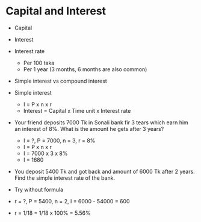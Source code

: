 # Capital and Interest

- Capital
- Interest
- Interest rate
  - Per 100 taka
  - Per 1 year (3 months, 6 months are also common)
- Simple interest vs compound interest
- Simple interest

  - I = P x n x r
  - Interest = Capital x Time unit x Interest rate

- Your friend deposits 7000 Tk in Sonali bank fir 3 tears which earn him an interest of 8%. What is the amount he gets after 3 years?

  - I = ?, P = 7000, n = 3, r = 8%
  - I = P x n x r
  - I = 7000 x 3 x 8%
  - I = 1680

- You deposit 5400 Tk and got back and amount of 6000 Tk after 2 years. Find the simple interest rate of the bank.
- Try without formula
- r = ?, P = 5400, n = 2, I = 6000 - 54000 = 600
- r = 1/18 = 1/18 x 100% = 5.56%
